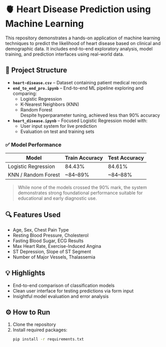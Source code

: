 # 🫀 Heart Disease Prediction using Machine Learning

This repository demonstrates a hands-on application of machine learning techniques to predict the likelihood of heart disease based on clinical and demographic data. It includes end-to-end exploratory analysis, model training, and prediction interfaces using real-world data.

## 📁 Project Structure

- **`heart-disease.csv`** – Dataset containing patient medical records  
- **`end_to_end_pro.ipynb`** – End-to-end ML pipeline exploring and comparing:
  - Logistic Regression
  - K-Nearest Neighbors (KNN)
  - Random Forest  
  Despite hyperparameter tuning, achieved less than 90% accuracy
- **`heart_disease.ipynb`** – Focused Logistic Regression model with:
  - User input system for live prediction
  - Evaluation on test and training sets

### ✅ Model Performance
| Model                | Train Accuracy | Test Accuracy |
|---------------------|----------------|----------------|
| Logistic Regression | 84.43%         | 84.61%         |
| KNN / Random Forest | ~84–89%        | ~84–88%        |

> While none of the models crossed the 90% mark, the system demonstrates strong foundational performance suitable for educational and early diagnostic use.

## 🔍 Features Used
- Age, Sex, Chest Pain Type
- Resting Blood Pressure, Cholesterol
- Fasting Blood Sugar, ECG Results
- Max Heart Rate, Exercise-Induced Angina
- ST Depression, Slope of ST Segment
- Number of Major Vessels, Thalassemia

## 💡 Highlights
- End-to-end comparison of classification models
- Clean user interface for testing predictions via form input
- Insightful model evaluation and error analysis

## ⚙️ How to Run

1. Clone the repository  
2. Install required packages:  
   ```bash
   pip install -r requirements.txt
